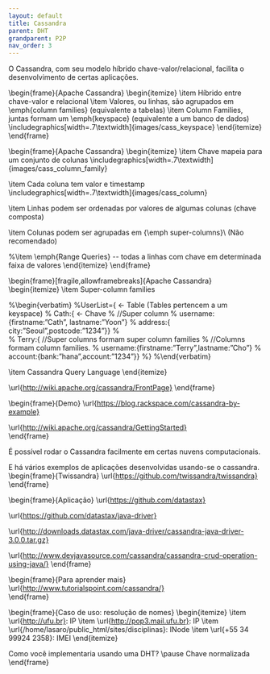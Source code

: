 ```yaml
---
layout: default
title: Cassandra
parent: DHT
grandparent: P2P
nav_order: 3
---
```


O Cassandra, com seu modelo híbrido chave-valor/relacional, facilita o desenvolvimento de certas aplicações.

\begin{frame}{Apache Cassandra}
\begin{itemize}
\item Híbrido entre chave-valor e relacional
\item Valores, ou linhas, são agrupados em \emph{column families} (equivalente a tabelas)
\item Column Families, juntas formam um \emph{keyspace} (equivalente a um banco de dados)
\includegraphics[width=.7\textwidth]{images/cass_keyspace}
\end{itemize}
\end{frame}


\begin{frame}{Apache Cassandra}
\begin{itemize}
\item Chave mapeia para um conjunto de colunas
\includegraphics[width=.7\textwidth]{images/cass_column_family}

\item Cada coluna tem valor e timestamp
\includegraphics[width=.7\textwidth]{images/cass_column}


\item Linhas podem ser ordenadas por valores de algumas colunas (chave composta)

\item Colunas podem ser agrupadas em {\emph super-columns}\\
(Não recomendado)

%\item \emph{Range Queries} -- todas a linhas com chave em determinada faixa de valores
\end{itemize}
\end{frame}




\begin{frame}[fragile,allowframebreaks]{Apache Cassandra}
\begin{itemize}
\item Super-column families

%\begin{verbatim}
%UserList={    <- Table (Tables pertencem a um keyspace)
%     Cath:{   <- Chave
%         //Super column
%         username:{firstname:”Cath”, lastname:”Yoon”}
%         address:{ city:”Seoul”,postcode:”1234”}}
%           
%     Terry:{   //Super columns formam super column families
%         //Columns formam column families.
%         username:{firstname:”Terry”,lastname:”Cho”}
%         account:{bank:”hana”,account:”1234”}}
%}
%\end{verbatim}

\item Cassandra Query Language
\end{itemize}

\url{http://wiki.apache.org/cassandra/FrontPage}
\end{frame}


\begin{frame}{Demo}
\url{https://blog.rackspace.com/cassandra-by-example}

\url{http://wiki.apache.org/cassandra/GettingStarted}	
\end{frame}

É possível rodar o Cassandra facilmente em certas nuvens computacionais.


E há vários exemplos de aplicações desenvolvidas usando-se o cassandra.
\begin{frame}{Twissandra}
\url{https://github.com/twissandra/twissandra}
\end{frame}



\begin{frame}{Aplicação}
\url{https://github.com/datastax}

\url{https://github.com/datastax/java-driver}

\url{http://downloads.datastax.com/java-driver/cassandra-java-driver-3.0.0.tar.gz}

\url{http://www.devjavasource.com/cassandra/cassandra-crud-operation-using-java/}
\end{frame}


\begin{frame}{Para aprender mais}
\url{http://www.tutorialspoint.com/cassandra/}	
\end{frame}


\begin{frame}{Caso de uso: resolução de nomes}
\begin{itemize}
	\item \url{http://ufu.br}: IP
	\item \url{http://pop3.mail.ufu.br}: IP
	\item \url{/home/lasaro/public_html/sites/disciplinas}: INode
	\item \url{+55 34 99924 2358}: IMEI 
\end{itemize}

Como você implementaria usando uma DHT?
\pause
Chave normalizada
\end{frame}

